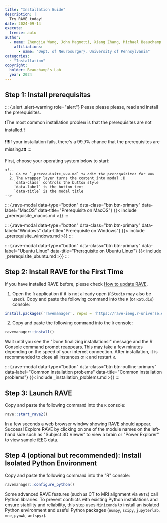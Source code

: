 ```yaml
---
title: "Installation Guide"
description: |
  Try RAVE today!
date: 2024-09-14
execute:
  freeze: auto
author: 
  - name: Zhengjia Wang, John Magnotti, Xiang Zhang, Michael Beauchamp
    affiliations: 
      - name: "Dept. of Neurosurgery, University of Pennsylvania"
categories:
  - "Installation"
copyright: 
  holder: Beauchamp's Lab
  year: 2024
---
```


## Step 1: Install prerequisites

::: {.alert .alert-warning role="alert"}
Please please please, read and install the prerequisites.

❗The most common installation problem is that the prerequisites are not installed.❗

❗❗❗If your installation fails, there's a 99.9% chance that the prerequisites are missing.❗❗❗
:::

First, choose your operating system below to start:

```{=html}
<!-- 
  1. Go to `_prerequisite_xxx.md` to edit the prerequisites for xxx
  2. The wrapper layer turns the content into modal ;D
    `data-class` controls the button style
    `data-label` is the button text
    `data-title` is the modal title
-->
```
::: {.rave-modal data-type="botton" data-class="btn btn-primary" data-label="MacOS" data-title="Prerequisite on MacOS"}
{{< include _prerequisite_macos.md >}}
:::

::: {.rave-modal data-type="botton" data-class="btn btn-primary" data-label="Windows" data-title="Prerequisite on Windows"}
{{< include _prerequisite_windows.md >}}
:::

::: {.rave-modal data-type="botton" data-class="btn btn-primary" data-label="Ubuntu Linux" data-title="Prerequisite on Ubuntu Linux"}
{{< include _prerequisite_ubuntu.md >}}
:::

## Step 2: Install RAVE for the First Time

If you have installed RAVE before, please check [How to update RAVE](./update.md "How to update RAVE").

1.  Open the `R` application if it is not already open (`RStudio` may also be used). Copy and paste the following command into the `R` (or `RStudio`) console:

``` r
install.packages('ravemanager', repos = 'https://rave-ieeg.r-universe.dev')
```

2.  Copy and paste the following command into the `R` console:

``` r
ravemanager::install()
```

Wait until you see the "Done finalizing installations!" message and the R Console command prompt reappears. This may take a few minutes depending on the speed of your internet connection. After installation, it is recommended to close all instances of `R` and restart `R`.

::: {.rave-modal data-type="botton" data-class="btn btn-outline-primary" data-label="Common installation problems" data-title="Common installation problems"}
{{< include _installation_problems.md >}}
:::

## Step 3: Launch RAVE

Copy and paste the following command into the `R` console:

``` r
rave::start_rave2()
```

In a few seconds a web browser window showing RAVE should appear. Success! Explore RAVE by clicking on one of the module names on the left-hand side such as "Subject 3D Viewer" to view a brain or "Power Explorer" to view sample iEEG data.

## Step 4 (optional but recommended): Install Isolated Python Environment

Copy and paste the following command into the "R" console:

``` r
ravemanager::configure_python()
```

Some advanced RAVE features (such as CT to MRI alignment via `ANTs`) call Python libraries. To prevent conflicts with existing Python installations and ensure stability and reliability, this step uses `Miniconda` to install an isolated Python environment and useful Python packages (`numpy`, `scipy`, `jupyterlab`, `mne`, `pynwb`, `antspyx`).

